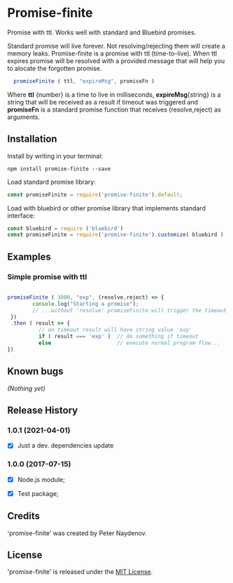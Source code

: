 # Promise-finite

Promise with ttl. Works well with standard and Bluebird promises.

Standard promise will live forever. Not resolving/rejecting them will create a memory leaks. Promise-finite is a promise with ttl (time-to-live). When ttl expires promise will be resolved with a provided message that will help you to alocate the forgotten promise.

```js
  promiseFinite ( ttl, "expireMsg", promiseFn )

```
Where **ttl** {number} is a time to live in milliseconds, **expireMsg**{string} is a string that will be received as a result if timeout was triggered and **promiseFn** is a standard promise function that receives (resolve,reject) as arguments.



## Installation

Install by writing in your terminal:

```
npm install promise-finite --save

```

Load standard promise library:

```js
const promiseFinite = require('promise-finite').default;

```

Load with bluebird or other promise library that implements standard interface:

```js
const bluebird = require ('bluebird')
const promiseFinite = require('promise-finite').customize( bluebird )
```

## Examples

### Simple promise with ttl

```js

promiseFinite ( 3000, "exp", (resolve,reject) => {
        console.log("Starting a promise");
        // ...without 'resolve' promiseFinite will trigger the timeout after 3s 
 })
 .then ( result => {
          // on timeout result will have string value 'exp'
          if ( result === 'exp' )  // do something if timeout
          else                     // execute normal program flow...
})
```


## Known bugs
_(Nothing yet)_





## Release History


### 1.0.1 (2021-04-01)
- [x] Just a dev. dependencies update

### 1.0.0 (2017-07-15)

- [x] Node.js module;
- [x] Test package;





## Credits
'promise-finite' was created by Peter Naydenov.




## License
'promise-finite' is released under the [MIT License](http://opensource.org/licenses/MIT).
